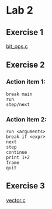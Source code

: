 # Lab 2

## Exercise 1
[bit_ops.c](bit_ops.c)

## Exercise 2
### Action item 1:
```
break main
run
step/next
```

### Action item 2:
```
run <arguments>
break if <expr>
next
step
continue
print 1+2
frame
quit
```

## Exercise 3
[vector.c](vector.c)